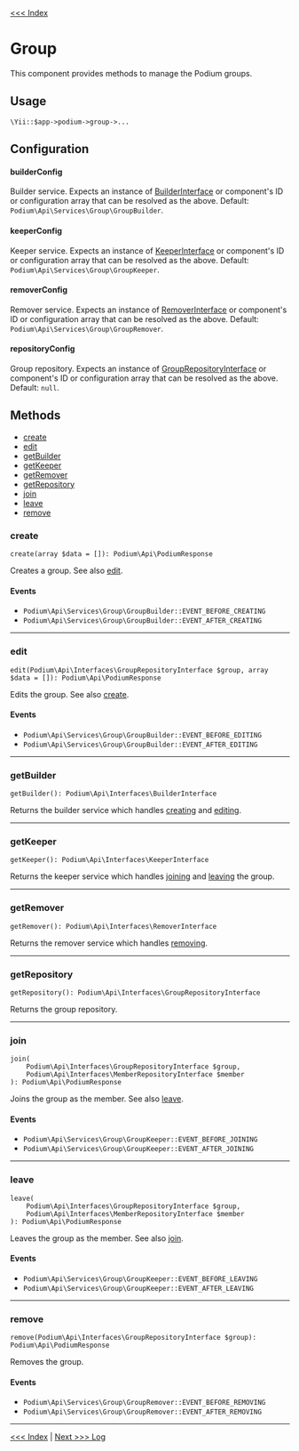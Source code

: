 [<<< Index](../README.md)

# Group

This component provides methods to manage the Podium groups.

## Usage

```
\Yii::$app->podium->group->...
```

## Configuration

#### builderConfig

Builder service. Expects an instance of [BuilderInterface](https://github.com/yii-podium/yii2-api/blob/master/src/Interfaces/BuilderInterface.php) 
or component's ID or configuration array that can be resolved as the above. Default: `Podium\Api\Services\Group\GroupBuilder`.

#### keeperConfig

Keeper service. Expects an instance of [KeeperInterface](https://github.com/yii-podium/yii2-api/blob/master/src/Interfaces/KeeperInterface.php) 
or component's ID or configuration array that can be resolved as the above. Default: `Podium\Api\Services\Group\GroupKeeper`.

#### removerConfig

Remover service. Expects an instance of [RemoverInterface](https://github.com/yii-podium/yii2-api/blob/master/src/Interfaces/RemoverInterface.php) 
or component's ID or configuration array that can be resolved as the above. Default: `Podium\Api\Services\Group\GroupRemover`.

#### repositoryConfig

Group repository. Expects an instance of [GroupRepositoryInterface](https://github.com/yii-podium/yii2-api/blob/master/src/Interfaces/GroupRepositoryInterface.php) 
or component's ID or configuration array that can be resolved as the above. Default: `null`.

## Methods

- [create](#create)
- [edit](#edit)
- [getBuilder](#getbuilder)
- [getKeeper](#getkeeper)
- [getRemover](#getremover)
- [getRepository](#getrepository)
- [join](#join)
- [leave](#leave)
- [remove](#remove)

### create

```
create(array $data = []): Podium\Api\PodiumResponse
```

Creates a group. See also [edit](#edit).

#### Events

- `Podium\Api\Services\Group\GroupBuilder::EVENT_BEFORE_CREATING`
- `Podium\Api\Services\Group\GroupBuilder::EVENT_AFTER_CREATING`

---

### edit

```
edit(Podium\Api\Interfaces\GroupRepositoryInterface $group, array $data = []): Podium\Api\PodiumResponse
```

Edits the group. See also [create](#create).

#### Events

- `Podium\Api\Services\Group\GroupBuilder::EVENT_BEFORE_EDITING`
- `Podium\Api\Services\Group\GroupBuilder::EVENT_AFTER_EDITING`

---

### getBuilder

```
getBuilder(): Podium\Api\Interfaces\BuilderInterface
```

Returns the builder service which handles [creating](#create) and [editing](#edit).

---

### getKeeper

```
getKeeper(): Podium\Api\Interfaces\KeeperInterface
```

Returns the keeper service which handles [joining](#join) and [leaving](#leave) the group.

---

### getRemover

```
getRemover(): Podium\Api\Interfaces\RemoverInterface
```

Returns the remover service which handles [removing](#remove).

---

### getRepository

```
getRepository(): Podium\Api\Interfaces\GroupRepositoryInterface
```

Returns the group repository.

---

### join

```
join(
    Podium\Api\Interfaces\GroupRepositoryInterface $group,
    Podium\Api\Interfaces\MemberRepositoryInterface $member
): Podium\Api\PodiumResponse
```

Joins the group as the member. See also [leave](#leave).

#### Events

- `Podium\Api\Services\Group\GroupKeeper::EVENT_BEFORE_JOINING`
- `Podium\Api\Services\Group\GroupKeeper::EVENT_AFTER_JOINING`

---

### leave

```
leave(
    Podium\Api\Interfaces\GroupRepositoryInterface $group,
    Podium\Api\Interfaces\MemberRepositoryInterface $member
): Podium\Api\PodiumResponse
```

Leaves the group as the member. See also [join](#join).

#### Events

- `Podium\Api\Services\Group\GroupKeeper::EVENT_BEFORE_LEAVING`
- `Podium\Api\Services\Group\GroupKeeper::EVENT_AFTER_LEAVING`

---

### remove

```
remove(Podium\Api\Interfaces\GroupRepositoryInterface $group): Podium\Api\PodiumResponse
```

Removes the group.

#### Events

- `Podium\Api\Services\Group\GroupRemover::EVENT_BEFORE_REMOVING`
- `Podium\Api\Services\Group\GroupRemover::EVENT_AFTER_REMOVING`

---

[<<< Index](../README.md) | [Next >>> Log](log.md)
